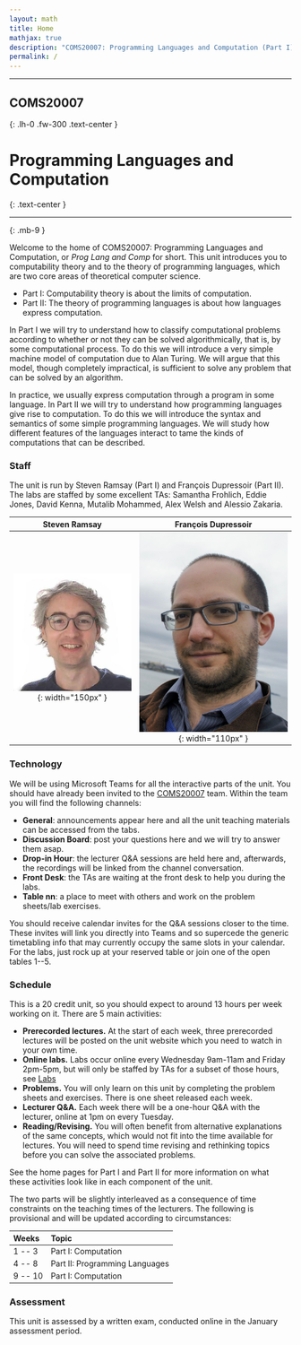 ```yaml
---
layout: math
title: Home
mathjax: true
description: "COMS20007: Programming Languages and Computation (Part I)."
permalink: /
---
```


* * * 

## COMS20007
{: .lh-0 .fw-300 .text-center } 

# Programming Languages and Computation
{: .text-center }

* * *
{: .mb-9 }


Welcome to the home of COMS20007: Programming Languages and Computation, or *Prog Lang and Comp* for short.  This unit introduces you to computability theory and to the theory of programming languages, which are two core areas of theoretical computer science.  
  * Part I: Computability theory is about the limits of computation.  
  * Part II: The theory of programming languages is about how languages express computation.

In Part I we will try to understand how to classify computational problems according to whether or not they can be solved algorithmically, that is, by some computational process.  To do this we will introduce a very simple machine model of computation due to Alan Turing.  We will argue that this model, though completely impractical, is sufficient to solve any problem that can be solved by an algorithm.

In practice, we usually express computation through a program in some language. In Part II we will try to understand how programming languages give rise to computation.  To do this we will introduce the syntax and semantics of some simple programming languages.  We will study how different features of the languages interact to tame the kinds of computations that can be described.

### Staff

The unit is run by Steven Ramsay (Part I) and François Dupressoir (Part II).  The labs are staffed by some excellent TAs: Samantha Frohlich, Eddie Jones, David Kenna, Mutalib Mohammed, Alex Welsh and Alessio Zakaria.

| Steven Ramsay | François Dupressoir |
|:-------------:|:-----------------:|
|![Steven](wbc.jpg){: width="150px" }|![Francois](Francois.jpg){: width="110px" }|

### Technology

We will be using Microsoft Teams for all the interactive parts of the unit.  You should have already been invited to the [COMS20007](https://teams.microsoft.com/l/team/19%3add828ce0548d42159af589fd2340ec82%40thread.tacv2/conversations?groupId=ae85fd4b-b6ac-4b6c-870d-7e4451649167&tenantId=b2e47f30-cd7d-4a4e-a5da-b18cf1a4151b) team.  Within the team you will find the following channels:

  * __General__: announcements appear here and all the unit teaching materials can be accessed from the tabs.
  * __Discussion Board__: post your questions here and we will try to answer them asap.
  * __Drop-in Hour__: the lecturer Q&A sessions are held here and, afterwards, the recordings will be linked from the channel conversation.
  * __Front Desk__: the TAs are waiting at the front desk to help you during the labs.
  * __Table nn__: a place to meet with others and work on the problem sheets/lab exercises.

You should receive calendar invites for the Q&A sessions closer to the time.  These invites will link you directly into Teams and so supercede the generic timetabling info that may currently occupy the same slots in your calendar.  For the labs, just rock up at your reserved table or join one of the open tables 1--5.

### Schedule

This is a 20 credit unit, so you should expect to around 13 hours per week working on it.  There are 5 main activities:
* __Prerecorded lectures.__ At the start of each week, three prerecorded lectures will be posted on the unit website which you need to watch in your own time.
* __Online labs.__  Labs occur online every Wednesday 9am-11am and Friday 2pm-5pm, but will only be staffed by TAs for a subset of those hours, see [Labs](/labs.html)
* __Problems.__ You will only learn on this unit by completing the problem sheets and exercises.  There is one sheet released each week.
* __Lecturer Q&A.__ Each week there will be a one-hour Q&A with the lecturer, online at 1pm on every Tuesday.
* __Reading/Revising.__  You will often benefit from alternative explanations of the same concepts, which would not fit into the time available for lectures.  You will need to spend time revising and rethinking topics before you can solve the associated problems.

See the home pages for Part I and Part II for more information on what these activities look like in each component of the unit.

The two parts will be slightly interleaved as a consequence of time constraints on the teaching times of the lecturers.  The following is provisional and will be updated according to circumstances:

| Weeks   | Topic               |
|:--------|:-------------------------------|
| 1 -- 3  | Part I: Computation            |
| 4 -- 8  | Part II: Programming Languages |
| 9 -- 10 | Part I: Computation            |

### Assessment

This unit is assessed by a written exam, conducted online in the January assessment period.
